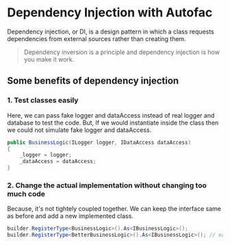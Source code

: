# Dependency Injection with Autofac
Dependency injection, or DI, is a design pattern in which a class requests dependencies from external sources rather than creating them.

> Dependency inversion is a principle and dependency injection is how you make it work.

## Some benefits of dependency injection

### 1. Test classes easily

Here, we can pass fake logger and dataAccess instead of real logger and database to test the code. But, If we would instantiate inside the class then we could not simulate fake logger and dataAccess.

```c#
public BusinessLogic(ILogger logger, IDataAccess dataAccess)
{
    _logger = logger;
    _dataAccess = dataAccess;
}
```

### 2. Change the actual implementation without changing too much code

Because, it's not tightely coupled together. We can keep the interface same as before and add a new implemented class.

```c#
builder.RegisterType<BusinessLogic>().As<IBusinessLogic>();
builder.RegisterType<BetterBusinessLogic>().As<IBusinessLogic>(); // easy to change the implementation
```
